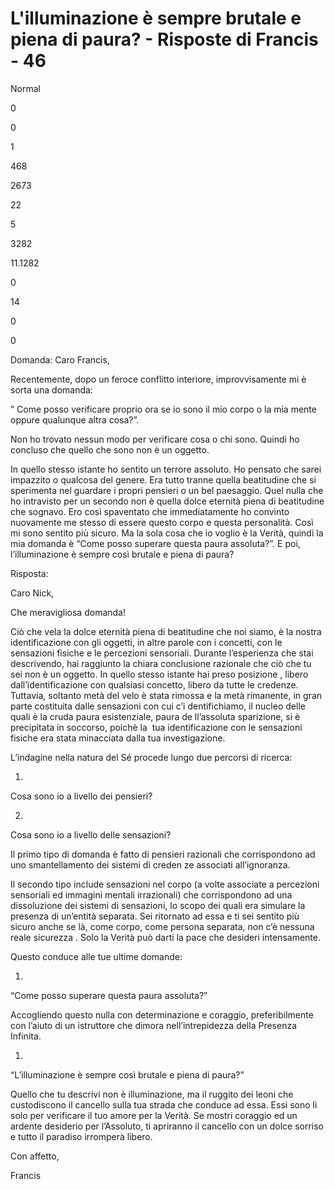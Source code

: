 # L'illuminazione è sempre brutale e piena di paura? - Risposte di Francis - 46
















 





Normal


0


0


1


468


2673


22


5


3282


11.1282

















0






14


0


0







 



  
  

       














Domanda: Caro Francis,






 



Recentemente, dopo un 
feroce
 conflitto interiore, improvvisamente mi &egrave; sorta una domanda:

 

&rdquo; Come posso verificare proprio ora se io sono il mio corpo 
o
 la mia mente oppure qualunque altra cosa?&rdquo;.

 

Non ho trovato nessun modo per verificare cosa o chi sono. Quindi ho concluso che quello che sono non &egrave; un oggetto.
 
In quello stesso istante ho sentito un terrore assoluto. Ho pensato che sarei impazzito o qualcosa del genere. Era tutto tranne quella beatitudine che si sperimenta nel guardare i 
propri
 pensieri o un bel paesaggio. Quel nulla che ho 
intravisto
 per un secondo non &egrave; quella dolce eternit&agrave; piena di beatitudine che sognavo. Ero cos&igrave; spaventato che immediatamente ho convinto nuovamente me stesso di essere questo corpo e questa personalit&agrave;. Cos&igrave; mi sono sentito pi&ugrave; sicuro. Ma la sola cosa che io voglio &egrave; la Verit&agrave;, quindi la mia domanda &egrave; &ldquo;Come posso superare questa paura assoluta?&rdquo;. E poi, l&rsquo;illuminazione &egrave; sempre cos&igrave; brutale e piena di paura?













Risposta:






 



Caro Nick,






 



Che meravigliosa domanda!






 



Ci&ograve; che vela la dolce eternit&agrave; piena di beatitudine che noi siamo, &egrave; la nostra identificazione con gli oggetti, in altre parole con i concetti, con le sensazioni fisiche e le percezioni sensoriali. Durante 
l&rsquo;esperienza
 che stai descrivendo, hai raggiunto la chiara conclusione razionale che ci&ograve; che tu sei non &egrave; un oggetto. In quello stesso istante hai preso posizione
, 
libero dall&rsquo;identificazione con qualsiasi concetto, libero da tutte le credenze. Tuttavia, soltanto 
met&agrave;
 del velo &egrave; stata rimossa e la met&agrave; rimanente, 
in gran parte costituita dalle
 sensazioni con cui 
c&rsquo;i
dentifichiamo, il nucleo delle quali &egrave; la cruda paura esistenziale, paura de
ll&rsquo;assoluta
 sparizione, si &egrave; precipitata in soccorso, 
poich&egrave;
 la&nbsp; tua identificazione con le sensazioni fisiche era stata minacciata dalla tua investigazione. 






L&rsquo;indagine
 nella natura del S&eacute; procede lungo due percorsi di ricerca:



1.  

Cosa      sono io a livello dei pensieri?


2.  

Cosa      sono io a livello delle sensazioni?





Il primo tipo di domanda &egrave; fatto di pensieri razionali che corrispondono ad uno smantellamento dei sistemi di creden
ze
 associati all&rsquo;ignoranza.

 

Il secondo tipo include sensazioni nel corpo (a volte associate a percezioni sensoriali ed immagini 
mentali
 irrazionali) che corrispondono ad una dissoluzione dei sistemi di sensazioni, lo scopo dei quali era simulare la presenza di un&rsquo;entit&agrave; separata. Sei ritornato ad essa e ti sei sentito pi&ugrave; sicuro 
anche se l&agrave;, come corpo, come persona separata, non c&rsquo;&egrave; nessuna reale sicurezza
. Solo la Verit&agrave; pu&ograve; darti la pace che desideri intensamente.






 



Questo conduce alle tue ultime domande:



1.  

&ldquo;Come      posso superare questa paura assoluta?&rdquo;





Accogliendo questo nulla con determinazione e coraggio, preferibilmente con l&rsquo;aiuto di un istruttore che dimora nell&rsquo;intrepidezza della Presenza Infinita.











1.  

&ldquo;L&rsquo;illuminazione      &egrave; sempre cos&igrave; brutale e piena di paura?&rdquo;





Quello che tu descrivi non &egrave; illuminazione, ma il ruggito dei leoni che custodiscono il cancello sulla tua strada 
che conduce
 ad essa. Essi sono l&igrave; solo per verificare il tuo amore per la Verit&agrave;. Se mostri coraggio ed un ardente desiderio per l&rsquo;Assoluto, ti apriranno il cancello con un dolce sorriso e tutto il paradiso irromper&agrave; libero.





Con affetto,





Francis 





  
 






